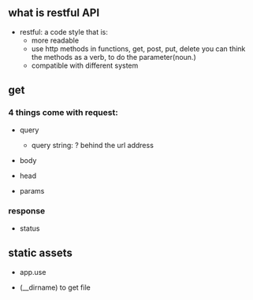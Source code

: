 ## what is restful API
- restful: a code style that is:
  - more readable
  - use http methods in functions, get, post, put, delete
  you can think the methods as a verb, to do the parameter(noun.)
  - compatible with different system
  
## get 

### 4 things come with request:
- query
  - query string: ? behind the url address

- body

- head

- params  

### response
- status

## static assets
- app.use

- (__dirname) to get file
